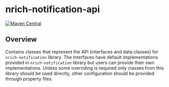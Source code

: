 # nrich-notification-api

[![Maven Central](https://maven-badges.herokuapp.com/maven-central/net.croz.nrich/nrich-notification-api/badge.svg?color=blue)](https://maven-badges.herokuapp.com/maven-central/net.croz.nrich/nrich-notification-api)

## Overview

Contains classes that represent the API (interfaces and data classes) for `nrich-notification` library. The interfaces have default implementations provided in `nrich-notification` library but users
can provide their own implementations. Unless some overriding is required only classes from this library should be used directly, other configuration should be provided through property files.
